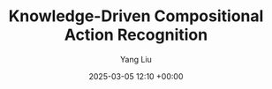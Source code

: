 ---
layout: post
title:  "Knowledge-Driven Compositional Action Recognition"
date:   2025-03-05 12:10 +00:00
image: images/PR.jpg
categories: research
author: "Yang Liu"
authors: "Yang Liu, Fang Liu, Licheng Jiao, Qianyue Bao, Shuo Li, Lingling Li, Xu Liu"
venue: "Pattern Recognition"
arxiv: 
code: 
website: 
---